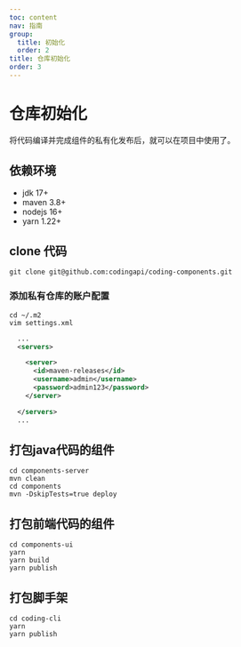 ```yaml
---
toc: content
nav: 指南
group:
  title: 初始化
  order: 2
title: 仓库初始化  
order: 3
---
```


# 仓库初始化

将代码编译并完成组件的私有化发布后，就可以在项目中使用了。

## 依赖环境
* jdk 17+
* maven 3.8+
* nodejs 16+
* yarn 1.22+



## clone 代码
```shell
git clone git@github.com:codingapi/coding-components.git
```
### 添加私有仓库的账户配置
```shell
cd ~/.m2
vim settings.xml
```
```xml
  ...
  <servers>

    <server>
      <id>maven-releases</id>
      <username>admin</username>
      <password>admin123</password>
    </server>

  </servers>
  ...
```


## 打包java代码的组件
```shell
cd components-server
mvn clean 
cd components
mvn -DskipTests=true deploy
```

## 打包前端代码的组件
```shell
cd components-ui
yarn
yarn build
yarn publish
```

## 打包脚手架
```shell
cd coding-cli
yarn
yarn publish
```




